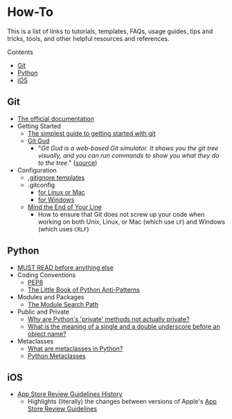 # How-To

This is a list of links to tutorials, templates, FAQs, usage guides, tips and tricks, tools, and other helpful resources and references.

Contents

* [Git](#git)
* [Python](#python)
* [iOS](#ios)

## Git

* [The official documentation](https://git-scm.com/docs)
* Getting Started
    * [The simplest guide to getting started with git](http://rogerdudler.github.io/git-guide/)
    * [Git Gud](https://nic-hartley.github.io/git-gud/)
        * "*Git Gud is a web-based Git simulator. It shows you the git tree visually, and you can run commands to show you what they do to the tree*." ([source](https://dev.to/nichartley/git-gud-at-git-5d9k))
* Configuration
    * [.gitignore templates](https://github.com/github/gitignore)
    * .gitconfig
        * [for Linux or Mac](./git/gitconfig/unix/.gitconfig)
        * [for Windows](./git/gitconfig/windows/.gitconfig)
    * [Mind the End of Your Line](https://adaptivepatchwork.com/2012/03/01/mind-the-end-of-your-line/)
        * How to ensure that Git does not screw up your code when working on both Unix, Linux, or Mac (which use `LF`) and Windows (which uses `CRLF`)

## Python

* [MUST READ before anything else](https://docs.python.org/3/faq/programming.html)
* Coding Conventions
    * [PEP8](https://www.python.org/dev/peps/pep-0008/)
    * [The Little Book of Python Anti-Patterns](https://docs.quantifiedcode.com/python-anti-patterns/index.html)
* Modules and Packages
    * [The Module Search Path](https://docs.python.org/3/tutorial/modules.html#the-module-search-path)
* Public and Private
    * [Why are Python's 'private' methods not actually private?](https://stackoverflow.com/q/70528/2745495)
    * [What is the meaning of a single and a double underscore before an object name?](https://stackoverflow.com/q/1301346/2745495)
* Metaclasses
    * [What are metaclasses in Python?](https://stackoverflow.com/q/100003/2745495)
    * [Python Metaclasses](https://realpython.com/python-metaclasses/)

## iOS

* [App Store Review Guidelines History](http://www.appstorereviewguidelineshistory.com/)
    * Highlights (literally) the changes between versions of Apple's [App Store Review Guidelines](https://developer.apple.com/app-store/review/guidelines/)
